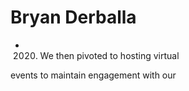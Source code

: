 # Bryan Derballa

- 2020. We then pivoted to hosting virtual

events to maintain engagement with our